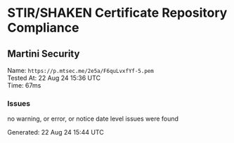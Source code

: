 # STIR/SHAKEN Certificate Repository Compliance

## Martini Security

Name: `https://p.mtsec.me/2e5a/F6quLvxfYf-5.pem`\
Tested At: 22 Aug 24 15:36 UTC\
Time: 67ms

### Issues

no warning, or error, or notice date level issues were found

Generated: 22 Aug 24 15:44 UTC